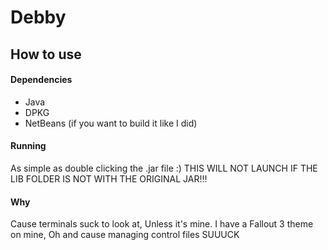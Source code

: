 Debby
=====

How to use
----------
#### Dependencies
- Java
- DPKG
- NetBeans (if you want to build it like I did)

#### Running
As simple as double clicking the .jar file :) THIS WILL NOT LAUNCH IF THE LIB FOLDER IS NOT WITH THE ORIGINAL JAR!!!


#### Why
Cause terminals suck to look at, Unless it's mine. I have a Fallout 3 theme on mine,
Oh and cause managing control files SUUUCK